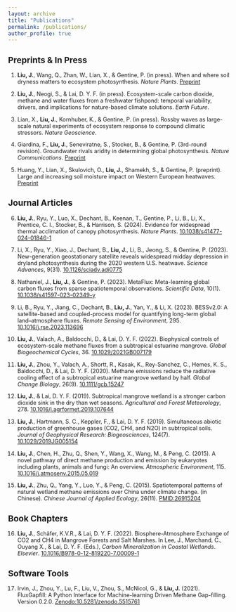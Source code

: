 ```yaml
---
layout: archive
title: "Publications"
permalink: /publications/
author_profile: true
---
```


<div class="publication-list" style="font-size:0.9em;">

## Preprints & In Press

1. **Liu, J.**, Wang, Q., Zhan, W., Lian, X., & Gentine, P. (in press). When and where soil dryness matters to ecosystem photosynthesis. *Nature Plants*. [Preprint](https://www.researchsquare.com/article/rs-5147541/v1)  
   
2. **Liu, J.**, Neogi, S., & Lai, D. Y. F. (in press). Ecosystem-scale carbon dioxide, methane and water fluxes from a freshwater fishpond: temporal variability, drivers, and implications for nature-based climate solutions. *Earth Future*.
   
3. Lian, X., **Liu, J.**, Kornhuber, K., & Gentine, P. (in press). Rossby waves as large-scale natural experiments of ecosystem response to compound climatic stressors. *Nature Geoscience*.  
   
4. Giardina, F., **Liu, J.**, Seneviratne, S., Stocker, B., & Gentine, P. (3rd-round revision). Groundwater rivals aridity in determining global photosynthesis. *Nature Communications*. [Preprint](https://www.researchsquare.com/article/rs-3793488/v1)  
   
5. Huang, Y., Lian, X., Skulovich, O., **Liu, J.**, Shamekh, S., & Gentine, P. (preprint). Large and increasing soil moisture impact on Western European heatwaves. [Preprint](https://doi.org/10.22541/au.173161581.17902240/v1)  

## Journal Articles

6. **Liu, J.**, Ryu, Y., Luo, X., Dechant, B., Keenan, T., Gentine, P., Li, B., Li, X., Prentice, C. I., Stocker, B., & Harrison, S. (2024). Evidence for widespread thermal acclimation of canopy photosynthesis. *Nature Plants*. [10.1038/s41477-024-01846-1](https://doi.org/10.1038/s41477-024-01846-1)  
   
7. Li, X., Ryu, Y., Xiao, J., Dechant, B., **Liu, J.**, Li, B., Jeong, S., & Gentine, P. (2023). New-generation geostationary satellite reveals widespread midday depression in dryland photosynthesis during the 2020 western U.S. heatwave. *Science Advances*, 9(31). [10.1126/sciadv.adi0775](https://doi.org/10.1126/sciadv.adi0775)  
   
8. Nathaniel, J., **Liu, J.**, & Gentine, P. (2023). MetaFlux: Meta-learning global carbon fluxes from sparse spatiotemporal observations. *Scientific Data*, 10(1). [10.1038/s41597-023-02349-y](https://doi.org/10.1038/s41597-023-02349-y)  
   
9. Li, B., Ryu, Y., Jiang, C., Dechant, B., **Liu, J.**, Yan, Y., & Li, X. (2023). BESSv2.0: A satellite-based and coupled-process model for quantifying long-term global land–atmosphere fluxes. *Remote Sensing of Environment*, 295. [10.1016/j.rse.2023.113696](https://doi.org/10.1016/j.rse.2023.113696)  
   
10. **Liu, J.**, Valach, A., Baldocchi, D., & Lai, D. Y. F. (2022). Biophysical controls of ecosystem-scale methane fluxes from a subtropical estuarine mangrove. *Global Biogeochemical Cycles*, 36. [10.1029/2021GB007179](https://doi.org/10.1029/2021GB007179)  
    
11. **Liu, J.**, Zhou, Y., Valach, A., Shortt, R., Kasak, K., Rey-Sanchez, C., Hemes, K. S., Baldocchi, D., & Lai, D. Y. F. (2020). Methane emissions reduce the radiative cooling effect of a subtropical estuarine mangrove wetland by half. *Global Change Biology*, 26(9). [10.1111/gcb.15247](https://doi.org/10.1111/gcb.15247)  
    
12. **Liu, J.**, & Lai, D. Y. F. (2019). Subtropical mangrove wetland is a stronger carbon dioxide sink in the dry than wet seasons. *Agricultural and Forest Meteorology*, 278. [10.1016/j.agrformet.2019.107644](https://doi.org/10.1016/j.agrformet.2019.107644)  
    
13. **Liu, J.**, Hartmann, S. C., Keppler, F., & Lai, D. Y. F. (2019). Simultaneous abiotic production of greenhouse gases (CO2, CH4, and N2O) in subtropical soils. *Journal of Geophysical Research: Biogeosciences*, 124(7). [10.1029/2019JG005154](https://doi.org/10.1029/2019JG005154)  
    
14. **Liu, J.**, Chen, H., Zhu, Q., Shen, Y., Wang, X., Wang, M., & Peng, C. (2015). A novel pathway of direct methane production and emission by eukaryotes including plants, animals and fungi: An overview. *Atmospheric Environment*, 115. [10.1016/j.atmosenv.2015.05.019](https://doi.org/10.1016/j.atmosenv.2015.05.019)  
    
15. **Liu, J.**, Zhu, Q., Yang, Y., Luo, Y., & Peng, C. (2015). Spatiotemporal patterns of natural wetland methane emissions over China under climate change. (in Chinese). *Chinese Journal of Applied Ecology*, 26(11). [PMID:26915204](https://pubmed.ncbi.nlm.nih.gov/26915204/)  

## Book Chapters

16. **Liu, J.**, Schäfer, K.V.R., & Lai, D. Y. F. (2022). Biosphere-Atmosphere Exchange of CO2 and CH4 in Mangrove Forests and Salt Marshes. In Lee, J., Marchand, C., Ouyang X., & Lai, D. Y. F. (Eds.), *Carbon Mineralization in Coastal Wetlands*. *Elsevier*. [10.1016/B978-0-12-819220-7.00009-1](https://doi.org/10.1016/B978-0-12-819220-7.00009-1)  

## Software Tools

17. Irvin, J., Zhou, Y., Lu, F., Liu, V., Zhou, S., McNicol, G., & **Liu, J.** (2021). FluxGapfill: A Python Interface for Machine-learning Driven Methane Gap-filling. Version 0.2.0. [Zenodo:10.5281/zenodo.5515761](https://doi.org/10.5281/zenodo.5515761)  

</div>
